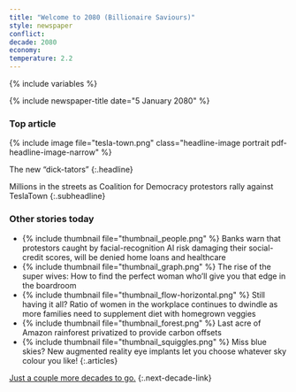 ```yaml
---
title: "Welcome to 2080 (Billionaire Saviours)"
style: newspaper
conflict: 
decade: 2080
economy: 
temperature: 2.2
---
```


{% include variables %}

{% include newspaper-title date="5 January 2080" %}

### Top article

{% include image file="tesla-town.png" class="headline-image portrait pdf-headline-image-narrow" %}

The new “dick-tators” 
{:.headline}

Millions in the streets as Coalition for Democracy protestors rally against TeslaTown
{:.subheadline}

### Other stories today

- {% include thumbnail file="thumbnail_people.png" %} Banks warn that protestors caught by facial-recognition AI risk damaging their social-credit scores, will be denied home loans and healthcare
- {% include thumbnail file="thumbnail_graph.png" %} The rise of the super wives: How to find the perfect woman who’ll give you that edge in the boardroom
- {% include thumbnail file="thumbnail_flow-horizontal.png" %} Still having it all? Ratio of women in the workplace continues to dwindle as more families need to supplement diet with homegrown veggies
- {% include thumbnail file="thumbnail_forest.png" %} Last acre of Amazon rainforest privatized to provide carbon offsets
- {% include thumbnail file="thumbnail_squiggles.png" %} Miss blue skies? New augmented reality eye implants let you choose whatever sky colour you like!
{:.articles}

[Just a couple more decades to go.](chapter_seething-underclass.html)
{:.next-decade-link}

